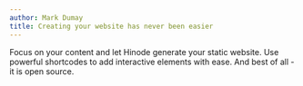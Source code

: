 ```yaml
---
author: Mark Dumay
title: Creating your website has never been easier
---
```


Focus on your content and let Hinode generate your static website. Use powerful shortcodes to add interactive elements with ease. And best of all - it is open source.